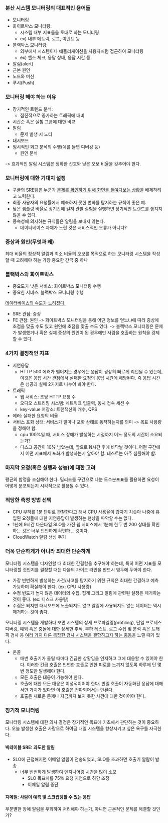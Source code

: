 ### 분산 시스템 모니터링의 대표적인 용어들
- 모니터링
- 화이트박스 모니터링: 
	- 시스템 내부 지표들을 토대로 하는 모니터링
	- ex) 내부 메트릭, 로그, 이벤트 등
- 블랙박스 모니터링: 
	- 외부에서 시스템이나 애플리케이션을 사용자처럼 접근하여 모니터링
	- ex) 헬스 체크, 응답 상태, 응답 시간 등
- 알림(alert)
- 근본 원인
- 노드와 머신
- 푸시(Push)

### 모니터링 해야 하는 이유
- 장기적인 트렌드 분석:
	- 점진적으로 증가하는 트래픽에 대비
- 시간순 혹은 실험 그룹에 대한 비교
- 알림
	- 문제 발생 시 노티
- 대시보드
- 임시적인 회고 분석의 수행(예를 들면 디버깅 등)
	- 원인 분석

-> 효과적인 알림 시스템은 정확한 신호와 낮은 오보 비율을 갖추어야 한다.

### 모니터링에 대한 기대치 설정
- 구글의 SRE팀은 누군가 <ins>문제를 확인하기 위해 화면을 들여다보는 상황</ins>을 배제하려고 노력한다.
- 최종 사용자의 요청률에서 예측하지 못한 변화를 탐지하는 규칙이 좋은 예.
- 낮은 샘플링 비율로 장기간에 걸쳐 관찰 실험을 실행하면 장기적인 트렌드를 놓치지 않을 수 있다.
- 종속성에 의지하는 규칙들은 알림을 보내지 않는다.
	- 데이터베이스 자체가 느린 것은 서비스적인 오류가 아니다?

### 증상과 원인(무엇과 왜)
최대 비율의 정상적 알림과 최소 비율의 오보를 목적으로 하는 모니터링 시스템을 작성할 때 고려해야 하는 가장 중요한 간극 중 하나

### 블랙박스와 화이트박스
- 중요도가 낮은 서비스: 화이트박스 모니터링 수행
- 중요한 서비스: 블랙박스 모니터링 수행

<ins>데이터베이스의 속도가 느려졌다.</ins>
- SRE 관점: 증상
- FE 관점: 원인
-> 화이트박스 모니터링을 통해 어떤 정보를 얻느냐에 따라 증상에 초점을 맞출 수도 있고 원인에 초점을 맞출 수도 있다.
-> 블랙박스 모니터링은 문제가 발생했거나 혹은 실제 증상의 원인이 된 경우에만 사람을 호출하는 원칙을 강제할 수 있다.

### 4가지 결정적인 지표
- 지연응답
	- HTTP 500 에러가 떨어지는 경우에는 응답이 굉장히 빠르게 리턴될 수 있는데, 이것은 응답 시간 관점에서 실패한 요청의 응답 시간에 해당된다. 즉 응답 시간은 성공과 실패 2가지로 나누어 봐야 한다.
- 트래픽
	- 웹 서비스: 초당 HTTP 요청 수
	- 오디오 스트리밍 시스템: 네트워크 입출력, 동시 접속 세션 수
	- key-value 저장소: 트랜잭션의 개수, QPS
- 에러: 실패한 요청의 비율
- 서비스 포화 상태: 서비스가 얼마나 포화 상태로 동작하는지를 의미 -> 목표 사용량을 정해야 함.
	- cpu 100%일 때, 서비스 장애가 발생하는 시점까지 어느 정도의 시간이 소요되는가?
	- 디스크 공간이 10% 남았는데, 앞으로 N시간 후에 바닥날 것이다.
  어떤 구간에서 어떤 지표에서 포화가 발생하는지 알아야 함. 테스트는 아주 심플해야 함. 

### 마지막 요청(혹은 실행과 성능)에 대한 고려
평균의 함정을 조심해야 한다. 밀리초를 구간으로 나눈 도수분포표를 활용하면 요청이 어떻게 분포되는지 시각적으로 활용될 수 있다.

### 적당한 측정 방법 선택
- CPU 부하를 1분 단위로 관찰한다고 해서 CPU 사용율이 갑자기 치솟아 나중에 유입된 요청들에 대한 지연응답이 발생하는 현상을 파악할 수는 없다.
- 1년에 9시간 다운타임 SLO를 가진 웹 서비스에서 1분에 한두 번 200 상태를 확인하는 것은 너무 빈번하게 확인하는 것이다.
- CloudWatch 알람 생성 주기

### 더욱 단순하게가 아니라 최대한 단순하게
모니터링 시스템을 디자인할 때 최대한 간결함을 추구해야 하는데,
특히 어떤 지표를 모니터링할 것인지를 결정할 때는 다음의 가이드 라인을 반드시 염두에 두어야 한다.
- 가장 빈번하게 발생하는 사건/사고를 탐지하기 위한 규칙은 최대한 간결하고 예측 가능하며 확실해야 한다. (ex: CPU 사용량)
- 수정 빈도가 높지 않은 데이터의 수집, 집계 그리고 알림에 관련된 설정은 제거하는 것이 좋다. (ex: 디스크 사용량)
- 수집은 되지만 대시보드에 노출되지도 않고 알림에 사용되지도 않는 데이터는 역시 제거하는 것이 좋다.

모니터링 시스템을 개발하다 보면 시스템의 상세 프로파일링(profiling), 단일 프로세스 디버깅, 예외 혹은 충돌에 대한 상세한 추적, 부하 테스트, 로그 수집 및 분석 혹은 트래픽 검사 등 <ins>여러 가지 다른 복잡한 검사 시스템을 결합하고자 하는 충동</ins>을 느낄 때가 있다.

- 온콜
	- 매번 호출기가 울릴 때마다 긴급한 상황임을 인지하고 그에 대응할 수 있어야 한다. 이러한 긴급 호출은 빈번한 호출로 인한 피로를 느끼지 않도록 하루에 단 몇 번 정도만 발생해야 한다.
	- 모든 호출은 대응이 가능해야 한다.
	- 호출에 대한 모든 대응은 이성적이어야 한다. 만일 호출이 자동화된 응답에 대해서만 가치가 있다면 이 호출은 전파되어서는 안된다.
	- 호출은 새로운 문제나 지금까지 보지 못한 사건에 대한 것이어야 한다.

### 장기적 모니터링
모니터링 시스템에 대한 의사 결정은 장기적인 목표에 기초해서 판단하는 것이 중요하다.
오늘 발생한 호출은 사람으로 하여금 내일 시스템을 향상시키고 싶은 욕구를 자극한다.

#### 빅테이블 SRE: 과도한 알림
- SLO에 근접해지면 이메일 알림이 전송되었고, SLO를 초과하면 호출기 알람이 발송
	- 너무 빈번하게 발생하여 엔지니어링 시간을 많이 소모
		- SLO 목표치를 75% 요청 지연으로 하향 조정
		- 이메일 알림 중단
#### 지메일: 사람이 예측 및 스크립팅할 수 있는 응답
무분별한 장애 알림을 우회하여 처리해야 하는가, 아니면 근본적인 문제를 해결할 것인가?
